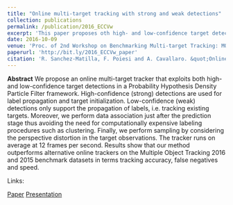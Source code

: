 ```yaml
---
title: "Online multi-target tracking with strong and weak detections"
collection: publications
permalink: /publication/2016_ECCVw
excerpt: 'This paper proposes oth high- and low-confidence target detections in a Probability Hypothesis Density Particle Filter framework for online multi-target tracker.'
date: 2016-10-09
venue: 'Proc. of 2nd Workshop on Benchmarking Multi-target Tracking: MOTChallenge'
paperurl: 'http://bit.ly/2016_ECCVw_paper'
citation: 'R. Sanchez-Matilla, F. Poiesi and A. Cavallaro. &quot;Online multi-target tracking with strong and weak detection.&quot; <i>Proc. of 2nd Workshop on Benchmarking Multi-target Tracking: MOTChallenge</i>.'
---
```

**Abstract**
We propose an online multi-target tracker that exploits both high- and low-confidence target detections in a Probability Hypothesis Density Particle Filter framework. High-confidence (strong) detections are used for label propagation and target initialization. Low-confidence (weak) detections only support the propagation of labels, i.e. tracking existing targets. Moreover, we perform data association just after the prediction stage thus avoiding the need for computationally expensive labeling procedures such as clustering. Finally, we perform sampling by considering the perspective distortion in the target observations. The tracker runs on average at 12 frames per second. Results show that our method outperforms alternative online trackers on the Multiple Object Tracking 2016 and 2015 benchmark datasets in terms tracking accuracy, false negatives and speed.

Links:

[Paper](http://bit.ly/2016_ECCVw_paper)
[Presentation](http://bit.ly/2016_ECCVw_presentation)
